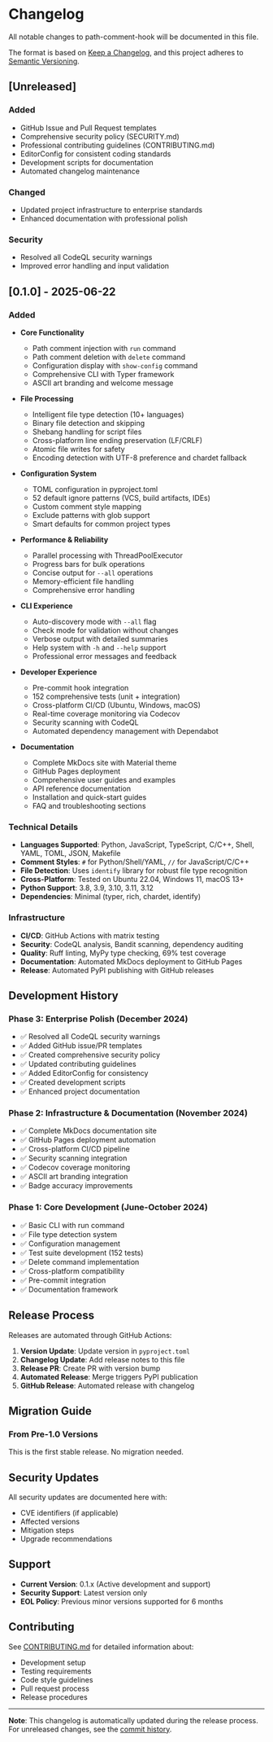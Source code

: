 # Changelog

All notable changes to path-comment-hook will be documented in this file.

The format is based on [Keep a Changelog](https://keepachangelog.com/en/1.0.0/),
and this project adheres to [Semantic Versioning](https://semver.org/spec/v2.0.0.html).

## [Unreleased]

### Added
- GitHub Issue and Pull Request templates
- Comprehensive security policy (SECURITY.md)
- Professional contributing guidelines (CONTRIBUTING.md)
- EditorConfig for consistent coding standards
- Development scripts for documentation
- Automated changelog maintenance

### Changed
- Updated project infrastructure to enterprise standards
- Enhanced documentation with professional polish

### Security
- Resolved all CodeQL security warnings
- Improved error handling and input validation

## [0.1.0] - 2025-06-22

### Added
- **Core Functionality**
  - Path comment injection with `run` command
  - Path comment deletion with `delete` command
  - Configuration display with `show-config` command
  - Comprehensive CLI with Typer framework
  - ASCII art branding and welcome message

- **File Processing**
  - Intelligent file type detection (10+ languages)
  - Binary file detection and skipping
  - Shebang handling for script files
  - Cross-platform line ending preservation (LF/CRLF)
  - Atomic file writes for safety
  - Encoding detection with UTF-8 preference and chardet fallback

- **Configuration System**
  - TOML configuration in pyproject.toml
  - 52 default ignore patterns (VCS, build artifacts, IDEs)
  - Custom comment style mapping
  - Exclude patterns with glob support
  - Smart defaults for common project types

- **Performance & Reliability**
  - Parallel processing with ThreadPoolExecutor
  - Progress bars for bulk operations
  - Concise output for `--all` operations
  - Memory-efficient file handling
  - Comprehensive error handling

- **CLI Experience**
  - Auto-discovery mode with `--all` flag
  - Check mode for validation without changes
  - Verbose output with detailed summaries
  - Help system with `-h` and `--help` support
  - Professional error messages and feedback

- **Developer Experience**
  - Pre-commit hook integration
  - 152 comprehensive tests (unit + integration)
  - Cross-platform CI/CD (Ubuntu, Windows, macOS)
  - Real-time coverage monitoring via Codecov
  - Security scanning with CodeQL
  - Automated dependency management with Dependabot

- **Documentation**
  - Complete MkDocs site with Material theme
  - GitHub Pages deployment
  - Comprehensive user guides and examples
  - API reference documentation
  - Installation and quick-start guides
  - FAQ and troubleshooting sections

### Technical Details
- **Languages Supported**: Python, JavaScript, TypeScript, C/C++, Shell, YAML, TOML, JSON, Makefile
- **Comment Styles**: `#` for Python/Shell/YAML, `//` for JavaScript/C/C++
- **File Detection**: Uses `identify` library for robust file type recognition
- **Cross-Platform**: Tested on Ubuntu 22.04, Windows 11, macOS 13+
- **Python Support**: 3.8, 3.9, 3.10, 3.11, 3.12
- **Dependencies**: Minimal (typer, rich, chardet, identify)

### Infrastructure
- **CI/CD**: GitHub Actions with matrix testing
- **Security**: CodeQL analysis, Bandit scanning, dependency auditing
- **Quality**: Ruff linting, MyPy type checking, 69% test coverage
- **Documentation**: Automated MkDocs deployment to GitHub Pages
- **Release**: Automated PyPI publishing with GitHub releases

## Development History

### Phase 3: Enterprise Polish (December 2024)
- ✅ Resolved all CodeQL security warnings
- ✅ Added GitHub issue/PR templates
- ✅ Created comprehensive security policy
- ✅ Updated contributing guidelines
- ✅ Added EditorConfig for consistency
- ✅ Created development scripts
- ✅ Enhanced project documentation

### Phase 2: Infrastructure & Documentation (November 2024)
- ✅ Complete MkDocs documentation site
- ✅ GitHub Pages deployment automation
- ✅ Cross-platform CI/CD pipeline
- ✅ Security scanning integration
- ✅ Codecov coverage monitoring
- ✅ ASCII art branding integration
- ✅ Badge accuracy improvements

### Phase 1: Core Development (June-October 2024)
- ✅ Basic CLI with run command
- ✅ File type detection system
- ✅ Configuration management
- ✅ Test suite development (152 tests)
- ✅ Delete command implementation
- ✅ Cross-platform compatibility
- ✅ Pre-commit integration
- ✅ Documentation framework

## Release Process

Releases are automated through GitHub Actions:

1. **Version Update**: Update version in `pyproject.toml`
2. **Changelog Update**: Add release notes to this file
3. **Release PR**: Create PR with version bump
4. **Automated Release**: Merge triggers PyPI publication
5. **GitHub Release**: Automated release with changelog

## Migration Guide

### From Pre-1.0 Versions
This is the first stable release. No migration needed.

## Security Updates

All security updates are documented here with:
- CVE identifiers (if applicable)
- Affected versions
- Mitigation steps
- Upgrade recommendations

## Support

- **Current Version**: 0.1.x (Active development and support)
- **Security Support**: Latest version only
- **EOL Policy**: Previous minor versions supported for 6 months

## Contributing

See [CONTRIBUTING.md](https://github.com/Shorzinator/path-comment-hook/blob/main/CONTRIBUTING.md) for detailed information about:
- Development setup
- Testing requirements
- Code style guidelines
- Pull request process
- Release procedures

---

**Note**: This changelog is automatically updated during the release process.
For unreleased changes, see the [commit history](https://github.com/Shorzinator/path-comment-hook/commits/main).
